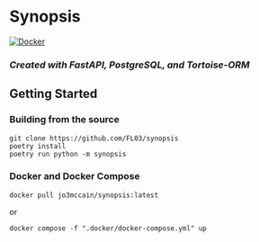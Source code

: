 # Synopsis
[![Docker](https://github.com/FL03/synopsis/actions/workflows/docker.yml/badge.svg)](https://github.com/FL03/synopsis/actions/workflows/docker.yml)

### _Created with FastAPI, PostgreSQL, and Tortoise-ORM_

## Getting Started

### Building from the source
    git clone https://github.com/FL03/synopsis
    poetry install
    poetry run python -m synopsis

### Docker and Docker Compose

    docker pull jo3mccain/synopsis:latest
or

    docker compose -f ".docker/docker-compose.yml" up